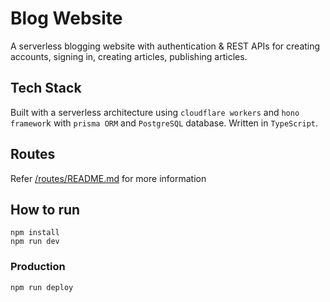 # Blog Website
A serverless blogging website with authentication & REST APIs for creating accounts, signing in, creating articles, publishing articles.

## Tech Stack
Built with a serverless architecture using `cloudflare workers` and `hono framewor`k with `prisma ORM` and `PostgreSQL` database. Written in `TypeScript`.

## Routes
Refer [/routes/README.md](src/routes/README.md) for more information

## How to run

```
npm install
npm run dev
```
### Production

```
npm run deploy
```
